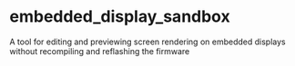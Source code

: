 # embedded_display_sandbox
A tool for editing and previewing screen rendering on embedded displays without recompiling and reflashing the firmware
